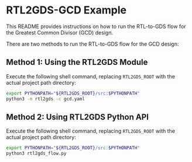 # RTL2GDS-GCD Example

This README provides instructions on how to run the RTL-to-GDS flow for the Greatest Common Divisor (GCD) design.

There are two methods to run the RTL-to-GDS flow for the GCD design:

## Method 1: Using the RTL2GDS Module

Execute the following shell command, replacing `RTL2GDS_ROOT` with the actual project path directory:

```bash
export PYTHONPATH="${RTL2GDS_ROOT}/src:$PYTHONPATH"
python3 -m rtl2gds -c gcd.yaml
```

## Method 2: Using RTL2GDS Python API

Execute the following shell command, replacing `RTL2GDS_ROOT` with the actual project path directory:

```bash
export PYTHONPATH="${RTL2GDS_ROOT}/src:$PYTHONPATH"
python3 rtl2gds_flow.py
```
